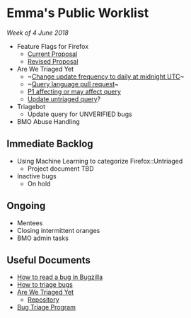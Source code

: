 # Emma's Public Worklist

_Week of 4 June 2018_

* Feature Flags for Firefox
  * [Current Proposal](https://github.com/mozilla/bug-handling/blob/master/policy/feature-flags.md)
  * [Revised Proposal](https://docs.google.com/document/d/1_IJh6lp64piz9FH1lWjO1PxTC0bARDJbOLj61_otViA/edit)
* Are We Triaged Yet
  * ~[Change update frequency to daily at midnight UTC](https://github.com/emceeaich/are-we-triaged-yet/issues/35)~
  * ~[Query language pull request](https://github.com/emceeaich/are-we-triaged-yet/pull/36)~
  * [P1 affecting or may affect query](https://github.com/emceeaich/are-we-triaged-yet/issues/38)
  * [Update untriaged query](https://github.com/emceeaich/are-we-triaged-yet/issues/41)? 
* Triagebot
  * Update query for UNVERIFIED bugs
* BMO Abuse Handling

## Immediate Backlog

* Using Machine Learning to categorize Firefox::Untriaged
  * Project document TBD
* Inactive bugs
  * On hold

## Ongoing

* Mentees
* Closing intermittent oranges
* BMO admin tasks

## Useful Documents

* [How to read a bug in Bugzilla](https://www.youtube.com/watch?v=9_2k4RIrM_o)
* [How to triage bugs](https://github.com/mozilla/bug-handling/blob/master/policy/triage-bugzilla.md)
* [Are We Triaged Yet](https://are-we-triaged-yet.herokuapp.com/) 
  * [Repository](https://github.com/emceeaich/are-we-triaged-yet)
* [Bug Triage Program](https://wiki.mozilla.org/Bug_Triage)
